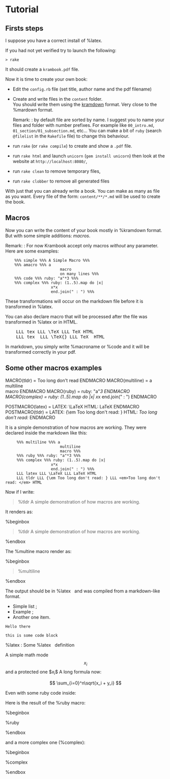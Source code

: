 # Tutorial

## Firsts steps

I suppose you have a correct install of %latex.

If you had not yet verified try to launch the following:

    > rake

It should create a `krambook.pdf` file.

Now it is time to create your own book:

- Edit the `config.rb` file (set title, author name and the pdf filename)
- Create and write files in the `content` folder.  
  You should write them using the [kramdown](http://kramdown.rubyforge.org/) format. 
  Very close to the %mardown format.

  Remark: 
  : by default file are sorted by name.  I suggest you to name your files and folder with number prefixes.  For example like `00_intro.md`, `01_section/01_subsection.md`, etc...  You can make a bit of `ruby` (search `@filelist` in the `Rakefile` file) to change this behaviour.

- run `rake` (or `rake compile`) to create and show a `.pdf` file.
- run `rake html` and launch `unicorn` (`gem install unicorn`) then look at the website at `http://localhost:8080/`,
- run `rake clean` to remove temporary files,
- run `rake clobber` to remove all generated files


With just that you can already write a book.
You can make as many as file as you want. 
Every file of the form: `content/**/*.md` will be used to create the book.

## Macros

Now you can write the content of your book mostly in %kramdown format.
But with some simple additions: _macros_.

Remark:
: For now Krambook accept only macros _without_ any parameter. Here are some examples:

~~~
    %%% simple %%% A Simple Macro %%%
    %%% amacro %%% a  
                        macro  
                        on many lines %%%
    %%% code %%% ruby: "a"*3 %%%
    %%% complex %%% ruby: (1..5).map do |x|
                    x*x
                    end.join(" : ") %%%
~~~

These transformations will occur on the markdown file before it is transformed in %latex.

You can also declare macro that will be processed after the file was transformed in %latex or in HTML.

<pre>
    &#x004c;LL tex LLL \TeX LLL TeX HTML
    &#x004c;LL tex_ LLL \TeX{} LLL TeX  HTML
</pre>

In markdown, you simply write \%macroname or \%code
and it will be transformed correctly in your pdf.

## Some other macros examples

MACRO(tldr) = Too long don't read ENDMACRO
MACRO(multiline) = a  
multiline  
macro ENDMACRO
MACRO(ruby) = ruby: "a"*3 ENDMACRO
MACRO(complex) = ruby: (1..5).map do |x| 
x*x 
end.join(" : ") ENDMACRO

POSTMACRO(latex) = LATEX: \LaTeX HTML: LaTeX ENDMACRO
POSTMACRO(tldr) = LATEX: {\em Too long don't read: } HTML: <em>Too long don't read: </em> ENDMACRO

It is a simple demonstration of how macros are working.
They were declared inside the markdown like this:

~~~
     %%% multiline %%% a  
                        multiline  
                        macro %%%
     %%% ruby %%% ruby: "a"*3 %%%
     %%% complex %%% ruby: (1..5).map do |x| 
                    x*x 
                    end.join(" : ") %%%
     LLL latex LLL \LaTeX LLL LaTeX HTML
     LLL tldr LLL {\em Too long don't read: } LLL <em>Too long don't read: </em> HTML
~~~

Now if I write:

> \%tldr A simple demonstration of how macros are working.

It renders as:

%beginbox

> %tldr A simple demonstration of how macros are working.

%endbox

The \%multine macro render as:

%beginbox

> %multiline

%endbox

The output should be in %latex &nbsp; and 
was compiled from a markdown-like format.

- Simple list ;
- Example ;
- Another one item.

~~~~~
Hello there

this is some code block
~~~~~

%latex
: Some %latex &nbsp; definition

A simple math mode $$x_i$$ and a protected one \$$x_i\$$
A long formula now:

$$ \sum_{i=0}^n\sqrt{x_i + y_i} $$

Even with some ruby code inside:

Here is the result of the \%ruby macro:

%beginbox

%ruby

%endbox

and a more complex one (\%complex):

%beginbox

%complex

%endbox
